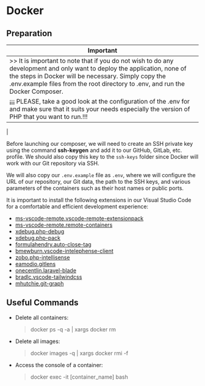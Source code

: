 # Docker

## Preparation

| **Important** |
| --- |
| >> It is important to note that if you do not wish to do any development and only want to deploy the application, none of the steps in Docker will be necessary. Simply copy the .env.example files from the root directory to .env, and run the Docker Composer.
| ¡¡¡ PLEASE, take a good look at the configuration of the .env for and make sure that it suits your needs especially the version of PHP that you want to run.!!!
| 


Before launching our composer, we will need to create an SSH private key using the command **ssh-keygen** and add it to our GitHub, GitLab, etc. profile. We should also copy this key to the `ssh-keys` folder since Docker will work with our Git repository via SSH.

We will also copy our `.env.example` file as `.env`, where we will configure the URL of our repository, our Git data, the path to the SSH keys, and various parameters of the containers such as their host names or public ports.

It is important to install the following extensions in our Visual Studio Code for a comfortable and efficient development experience:

- [ms-vscode-remote.vscode-remote-extensionpack](https://marketplace.visualstudio.com/items?itemName=ms-vscode-remote.vscode-remote-extensionpack)
- [ms-vscode-remote.remote-containers](https://marketplace.visualstudio.com/items?itemName=ms-vscode-remote.remote-containers)
- [xdebug.php-debug](https://marketplace.visualstudio.com/items?itemName=xdebug.php-debug)
- [xdebug.php-pack](https://marketplace.visualstudio.com/items?itemName=xdebug.php-pack)
- [formulahendry.auto-close-tag](https://marketplace.visualstudio.com/items?itemName=formulahendry.auto-close-tag)
- [bmewburn.vscode-intelephense-client](https://marketplace.visualstudio.com/items?itemName=bmewburn.vscode-intelephense-client)
- [zobo.php-intellisense](https://marketplace.visualstudio.com/items?itemName=zobo.php-intellisense)
- [eamodio.gitlens](https://marketplace.visualstudio.com/items?itemName=eamodio.gitlens)
- [onecentlin.laravel-blade](https://marketplace.visualstudio.com/items?itemName=onecentlin.laravel-blade)
- [bradlc.vscode-tailwindcss](https://marketplace.visualstudio.com/items?itemName=bradlc.vscode-tailwindcss)
- [mhutchie.git-graph](https://marketplace.visualstudio.com/items?itemName=mhutchie.git-graph)

## Useful Commands

- Delete all containers:
  > docker ps -q -a | xargs docker rm

- Delete all images:
  > docker images -q | xargs docker rmi -f

- Access the console of a container:
  > docker exec -it [container_name] bash
